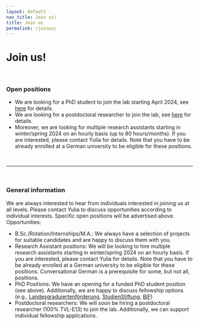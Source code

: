 ```yaml
---
layout: default
nav_title: Join us!
title: Join us
permalink: /joinus/
---
```


# Join us!

<br>

### Open positions
- We are looking for a PhD student to join the lab starting April 2024, see [here](../uploaded_files/2023-12-12-phd.html) for details.
- We are looking for a postdoctoral researcher to join the lab, see [here](../uploaded_files/2023-09-28-postdoc.html) for details.
- Moreover, we are looking for multiple research assistants starting in winter/spring 2024 on an hourly basis (up to 80 hours/months). If you are interested, please contact Yulia for details. Note that you have to be already enrolled at a German university to be eligible for these positions.

<br>
<hr>
<br>

### General information
We are always interested to hear from individuals interested in joining us at all levels. Please contact Yulia to discuss opportunities according to individual interests. Specific open positions will be advertised above. 
Opportunities:

-	B.Sc./Rotation/Internships/M.A.: We always have a selection of projects for suitable candidates and are happy to discuss them with you.
-	Research Assistant positions: We will be looking to hire multiple research assistants starting in winter/spring 2024 on an hourly basis. If you are interested, please contact Yulia for details. Note that you have to be already enrolled at a German university to be eligible for these positions. Conversational German is a prerequisite for some, but not all, positions. 
-	PhD Positions: We have an opening for a funded PhD student position (see above). Additionally, we are happy to discuss fellowship options (e.g., [Landesgraduiertenförderung](https://uni-tuebingen.de/forschung/service/forschungsfoerderung/foerderprogramme-baden-wuerttemberg/landesgraduiertenfoerderung/), [StudienStiftung](https://www.studienstiftung.de), [BIF](https://www.bifonds.de/de/news-netzwerk/neuigkeiten-vom-bif.html)) 
-	Postdoctoral researchers: We will soon be hiring a postdoctoral researcher (100% TVL-E13) to join the lab. Additionally, we can support individual fellowship applications. 
